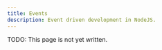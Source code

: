 ```yaml
---
title: Events
description: Event driven development in NodeJS.
---
```


TODO: This page is not yet written.